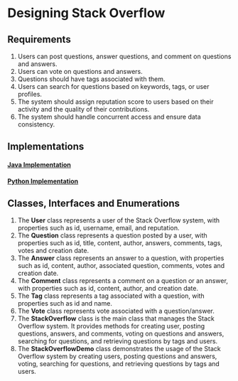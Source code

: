 # Designing Stack Overflow

## Requirements
1. Users can post questions, answer questions, and comment on questions and answers.
2. Users can vote on questions and answers.
3. Questions should have tags associated with them.
4. Users can search for questions based on keywords, tags, or user profiles.
5. The system should assign reputation score to users based on their activity and the quality of their contributions.
6. The system should handle concurrent access and ensure data consistency.

## Implementations
#### [Java Implementation](../solutions/java/src/stackoverflow/) 
#### [Python Implementation](../solutions/python/stackoverflow/)

## Classes, Interfaces and Enumerations
1. The **User** class represents a user of the Stack Overflow system, with properties such as id, username, email, and reputation.
2. The **Question** class represents a question posted by a user, with properties such as id, title, content, author, answers, comments, tags, votes and creation date.
3. The **Answer** class represents an answer to a question, with properties such as id, content, author, associated question, comments, votes and creation date.
4. The **Comment** class represents a comment on a question or an answer, with properties such as id, content, author, and creation date.
5. The **Tag** class represents a tag associated with a question, with properties such as id and name.
6. The **Vote** class represents vote associated with a question/answer.
7. The **StackOverflow** class is the main class that manages the Stack Overflow system. It provides methods for creating user, posting questions, answers, and comments, voting on questions and answers, searching for questions, and retrieving questions by tags and users.
8.  The **StackOverflowDemo** class demonstrates the usage of the Stack Overflow system by creating users, posting questions and answers, voting, searching for questions, and retrieving questions by tags and users.